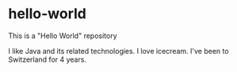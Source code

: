 # hello-world
This is a "Hello World" repository

I like Java and its related technologies.
I love icecream.
I've been to Switzerland for 4 years.
